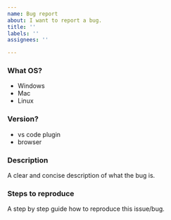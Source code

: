 ```yaml
---
name: Bug report
about: I want to report a bug.
title: ''
labels: ''
assignees: ''

---
```


### What OS?
- Windows
- Mac
- Linux

### Version?
- vs code plugin
- browser


### Description
A clear and concise description of what the bug is.

### Steps to reproduce
A step by step guide how to reproduce this issue/bug.
